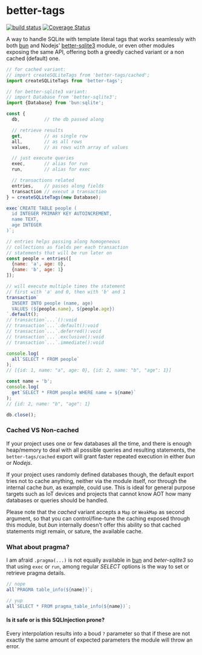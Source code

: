 # better-tags

[![build status](https://github.com/WebReflection/better-tags/actions/workflows/node.js.yml/badge.svg)](https://github.com/WebReflection/better-tags/actions) [![Coverage Status](https://coveralls.io/repos/github/WebReflection/better-tags/badge.svg?branch=main)](https://coveralls.io/github/WebReflection/better-tags?branch=main)


A way to handle SQLite with template literal tags that works seamlessly with both [bun](https://bun.sh/) and Nodejs' [better-sqlite3](https://www.npmjs.com/package/better-sqlite3) module, or even other modules exposing the same API, offering both a greedly cached variant or a non cached (default) one.

```js
// for cached variant:
// import createSQLiteTags from 'better-tags/cached';
import createSQLiteTags from 'better-tags';

// for better-sqlite3 variant:
// import Database from 'better-sqlite3';
import {Database} from 'bun:sqlite';

const {
  db,         // the db passed along

  // retrieve results
  get,        // as single row
  all,        // as all rows
  values,     // as rows with array of values

  // just execute queries
  exec,       // alias for run
  run,        // alias for exec

  // transactions related
  entries,    // passes along fields
  transaction // execut a transaction
} = createSQLiteTags(new Database);

exec`CREATE TABLE people (
  id INTEGER PRIMARY KEY AUTOINCREMENT,
  name TEXT,
  age INTEGER
)`;

// entries helps passing along homogeneous
// collections as fields per each transaction
// statements that will be run later on
const people = entries([
  {name: 'a', age: 0},
  {name: 'b', age: 1}
]);

// will execute multiple times the statement
// first with 'a' and 0, then with 'b' and 1
transaction`
  INSERT INTO people (name, age)
  VALUES (${people.name}, ${people.age})
`.default();
// transaction`...`():void
// transaction`...`.default():void
// transaction`...`.deferred():void
// transaction`...`.exclusive():void
// transaction`...`.immediate():void

console.log(
  all`SELECT * FROM people`
);
// [{id: 1, name: "a", age: 0}, {id: 2, name: "b", "age": 1}]

const name = 'b';
console.log(
  get`SELECT * FROM people WHERE name = ${name}`
);
// {id: 2, name: "b", "age": 1}

db.close();
```

### Cached VS Non-cached

If your project uses one or few databases all the time, and there is enough heap/memory to deal with all possible queries and resulting statements, the `better-tags/cached` export will grant faster repeated execution in either *bun* or *Nodejs*.

If your project uses randomly defined databases though, the default export tries not to cache anything, neither via the module itself, nor through the internal cache *bun*, as example, could use. This is ideal for general purpose targets such as IoT devices and projects that cannot know AOT how many databases or queries should be handled.

Please note that the *cached* variant accepts a `Map` or `WeakMap` as second argument, so that you can control/fine-tune the caching exposed through this module, but *bun* internally doesn't offer this ability so that cached statements migt remain, or sature, the available cache.


### What about pragma?

I am afraid `.pragma(...)` is not equally available in [bun](https://github.com/oven-sh/bun/issues/2023) and *beter-sqlite3* so that using `exec` or `run`, among regular *SELECT* options is the way to set or retrieve pragma details.

```js
// nope
all`PRAGMA table_info(${name})`;

// yup
all`SELECT * FROM pragma_table_info(${name})`;
```


#### Is it safe or is this SQLInjection prone?

Every interpolation results into a boud `?` parameter so that if these are not exactly the same amount of expected parameters the module will throw an error.
